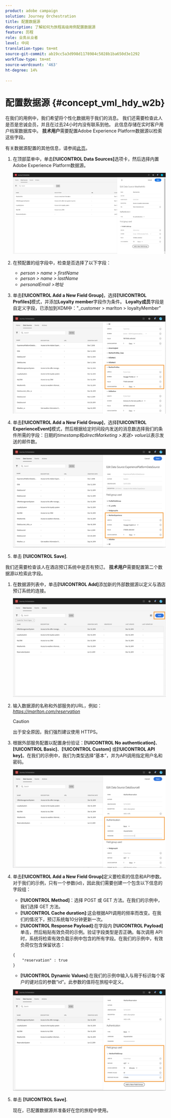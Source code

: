 ```yaml
---
product: adobe campaign
solution: Journey Orchestration
title: 配置数据源
description: 了解如何为旅程高级用例配置数据源
feature: 历程
role: 业务从业者
level: 中间
translation-type: tm+mt
source-git-commit: ab19cc5a3d998d1178984c5028b1ba650d3e1292
workflow-type: tm+mt
source-wordcount: '463'
ht-degree: 14%

---
```



# 配置数据源 {#concept_vml_hdy_w2b}

在我们的用例中，我们希望将个性化数据用于我们的消息。 我们还需要检查此人是否是忠诚会员，并且在过去24小时内没有联系到他。 此信息存储在实时客户用户档案数据库中。 **技术用户**&#x200B;需要配置Adobe Experience Platform数据源以检索这些字段。

有关数据源配置的其他信息，请参阅[此页](../datasource/about-data-sources.md)。

1. 在顶部菜单中，单击&#x200B;**[!UICONTROL Data Sources]**&#x200B;选项卡，然后选择内置Adobe Experience Platform数据源。

   ![](../assets/journey23.png)

1. 在预配置的组字段中，检查是否选择了以下字段：

   * _person > name > firstName_
   * _person > name > lastName_
   * _personalEmail >地址_

1. 单击&#x200B;**[!UICONTROL Add a New Field Group]**，选择&#x200B;**[!UICONTROL Profiles]**&#x200B;模式，并添加&#x200B;**Loyalty member**&#x200B;字段作为条件。 **Loyalty成员**&#x200B;字段是自定义字段，已添加到XDM中：&quot;_customer > marlton > loyaltyMember&quot;

   ![](../assets/journeyuc2_6.png)

1. 单击&#x200B;**[!UICONTROL Add a New Field Group]**，选择&#x200B;**[!UICONTROL ExperienceEvent]**&#x200B;模式，然后根据给定时间段内发送的消息数选择我们的条件所需的字段：日期的&#x200B;_timestamp_&#x200B;和&#x200B;_directMarketing >发送> value_&#x200B;以表示发送的邮件数。

   ![](../assets/journeyuc2_7.png)

1. 单击 **[!UICONTROL Save]**.

我们还需要检查该人在酒店预订系统中是否有预订。 **技术用户**&#x200B;需要配置第二个数据源以检索此字段。

1. 在数据源列表中，单击&#x200B;**[!UICONTROL Add]**&#x200B;添加新的外部数据源以定义与酒店预订系统的连接。

   ![](../assets/journeyuc2_9.png)

1. 输入数据源的名称和外部服务的URL，例如：_https://marlton.com/reservation_

   >[!CAUTION]
   >
   >出于安全原因，我们强烈建议使用 HTTPS。

1. 根据外部服务配置以配置身份验证：**[!UICONTROL No authentication]**、**[!UICONTROL Basic]**、**[!UICONTROL Custom]** 或&#x200B;**[!UICONTROL API key]**。在我们的示例中，我们为类型选择“基本”，并为API调用指定用户名和密码。

   ![](../assets/journeyuc2_10.png)

1. 单击&#x200B;**[!UICONTROL Add a New Field Group]**&#x200B;定义要检索的信息和API参数。 对于我们的示例，只有一个参数(id)，因此我们需要创建一个包含以下信息的字段组：

   * **[!UICONTROL Method]**：选择 POST 或 GET 方法。在我们的示例中，我们选择 GET 方法。
   * **[!UICONTROL Cache duration]**:这会根据API调用的频率而改变。在我们的情况下，预订系统每10分钟更新一次。
   * **[!UICONTROL Response Payload]**:在字段内 **[!UICONTROL Payload]** 单击，然后粘贴有效负荷的示例。验证字段类型是否正确。每次调用 API 时，系统将检索有效负载示例中包含的所有字段。在我们的示例中，有效负荷仅包含保留状态：

   ```
   {
       "reservation" : true
   }
   ```

   * **[!UICONTROL Dynamic Values]**:在我们的示例中输入与用于标识每个客户的键对应的参数“id”。此参数的值将在旅程中定义。

   ![](../assets/journeyuc2_11.png)

1. 单击 **[!UICONTROL Save]**.

   现在，已配置数据源并准备好在您的旅程中使用。
